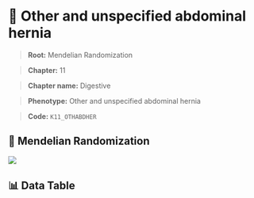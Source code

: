 # 🧪 Other and unspecified abdominal hernia

> **Root:** Mendelian Randomization

> **Chapter:** 11  

> **Chapter name:** Digestive

> **Phenotype:** Other and unspecified abdominal hernia  

> **Code:** `K11_OTHABDHER`

## 🧬 Mendelian Randomization  

<img src="/MR/Figures/Forward/K11_OTHABDHER.png"/>

## 📊 Data Table

<CsvTableMRF src="/MR/Data/Forward/K11_OTHABDHER.csv"/>
